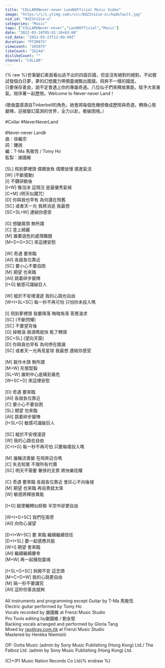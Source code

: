 ```yaml
---
title: "COLLAR《Never-never Land》Official Music Video"
image: "https:\/\/i.ytimg.com\/vi\/0dZ3tx2se-o\/hqdefault.jpg"
vid_id: "0dZ3tx2se-o"
categories: "Music"
tags: ["COLLAR《Never-never","Land》Official","Music"]
date: "2022-03-24T05:01:18+03:00"
vid_date: "2022-03-23T12:09:49Z"
duration: "PT3M47S"
viewcount: "265075"
likeCount: "26244"
dislikeCount: ""
channel: "COLLAR"
---
```

{% raw %}世事變幻表面看似逃不出的四面巨牆，但並沒有絕對的絕對。不如嘗試發個白日夢，夢的幻想魔力帶領靈魂飄出圍牆，飛奔不一樣的國度。<br />只要保存善良，說不定會遇上你的專屬奇遇。八位仙子們來釋放異能，賦予大家勇氣，陪伴著一起歷險。Welcome to Never-never Land！<br /><br />(歌曲靈感源自Tinkerbell的角色，她會將每個危機想像成歷險與奇遇，轉換心態變陣，迎接變幻莫測的世界，全力以赴，衝破困境。）<br /><br />#Collar #NeverNeverLand<br /><br />《Never-never Land》<br />曲：徐繼宗  <br />詞：鍾說<br />編：T-Ma 馬敬恆 / Tomy Ho  <br />監製：謝國維<br /><br />[SL]  飛到夢裡頭  偶爾放負  偶爾放慢  撲進氣流<br />[W]  (不斷擺動)<br />[I]  不鑽研歇後  <br />[I+W]  像泡沫  這現況  是最優秀氣候<br />[C+M]  (明天似魔咒）<br />[D]  你與我也罕有  為何還在照舊 <br />[SC]  或者天一光  我將消逝 我最想 <br />[SC+SL+W] 連結你感受<br /><br />[G]  想皺眉頭 無所謂<br />[C]  塗上綺麗<br />[M]  誰要遜色的處理難題<br />[M+D+G+SC] 來這裡安慰<br /><br />[W]  奇遇 要來臨 <br />[All]  各就各位靠近<br />[SC]  要小心不要自困<br />[M]  期望 也來臨 <br />[All]  跳着碎步變陣<br />[I+G]  敏感可識破巨人<br /><br />[W]  縱於不安𥚃漫遊 我的心跳也自由<br />[W+I+SL+SC] 每一秒不再可怕 只怕你未投入嗎<br /><br />[l]  飛到夢裡頭 我要降落  晦暗角落 答應渴求<br />[SC]   (不斷閃耀)<br />[SC]  不要望背後 <br />[G]  掉眼淚 兩滴嗎就快 乾了轉頭<br />[SC+SL] (望向天窗)<br />[D]  你與我也罕有 為何停在錯漏<br />[SC]  或者天一光再見星球 我最想 連結你感受 <br /><br />[M]  裝作木頭 無所謂<br />[M+W]  形態堅毅<br />[SL+W]  誰刺中心底痛到垂危<br />[W+SC+D] 來這裡安慰<br /><br />[D]  奇遇 要來臨<br />[All]  各就各位靠近<br />[C]  要小心不要自困<br />[SL]  期望 也來臨 <br />[All]  跳着碎步變陣<br />[I+SL+G] 敏感可識破巨人<br /><br />[SC]  縱於不安𥚃漫遊<br />[W]  我的心跳也自由<br />[C+I+G] 每一秒不再可怕 只要每樣投入嗎<br /><br />[M]  誰輪流善變  在飛奔迎合嗎<br />[C]  失去知覺  不理所有代價<br />[SC]  明天不需要 奢侈的支票 將快樂炫耀<br /><br />[C]  奇遇 要來臨 各就各位靠近 會灰心不向後褪<br />[M]  期望 也來臨 再自責就太笨<br />[W]  敏感將釋放異能<br /><br />[I+G]  縱使輾轉似蜉蝣 半空中卻更自由<br /><br />[W+I+G+SC] 我們在兩旁<br />[All]  向你心凝望<br />  <br />[D+I+W+SC] 要 來臨 繼續繼續信任<br />[D+I+SL] 要一起感應共振<br />[W+I]  期望 會來臨 <br />[All]  繼續繼續慶幸<br />[M+W]  再一起擁抱靈魂<br /><br />[I+SL+G+SC] 拆開不安  這念頭<br />[M+C+D+W] 我的心跳更自由<br />[M]  隔一秒不要講究<br />[All]  這秒你善良就夠<br /><br />All instruments and programming except Guitar by T-Ma 馬敬恆<br />Electric guitar performed by Tomy Ho<br />Vocals recorded by 謝國維 at Frenzi Music Studio<br />Pro Tools editing by謝國維 / 劉永堅<br />Backing vocals arranged and performed by Gloria Tang<br />Mixed by ray@ray.com.hk at Frenzi Music Studio<br />Mastered by Henkka Niemistö<br /><br />OP: Gotta Music (admin by Sony Music Publishing (Hong Kong) Ltd./ The Fatboz Ltd.  (admin by Sony Music Publishing (Hong Kong) Ltd.<br /><br />(C)+(P) Music Nation Records Co Ltd{% endraw %}

